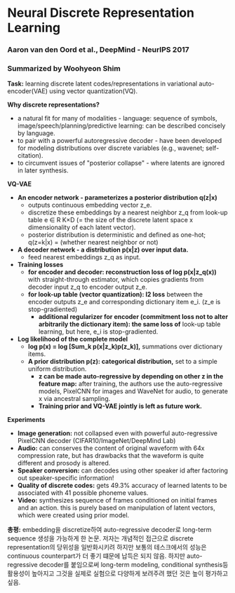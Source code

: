 # Neural Discrete Representation Learning 
### Aaron van den Oord et al., DeepMind - NeurIPS 2017
### Summarized by Woohyeon Shim

**Task:** learning discrete latent codes/representations in variational auto-encoder(VAE) using vector quantization(VQ).
	
**Why discrete representations?**
* a natural fit for many of modalities - language: sequence of symbols, image/speech/planning/predictive learning: can be described concisely by language.
* to pair with a powerful autoregressive decoder - have been developed for modeling distributions over discrete variables (e.g., wavenet; self-citation).
* to circumvent issues of "posterior collapse" - where latents are ignored in later synthesis.
	
**VQ-VAE**
* **An encoder network - parameterizes a posterior distribution q(z|x)**
	* outputs continuous embedding vector z_e.
	* discretize these embeddings by a nearest neighbor z_q from look-up table e ∈ R K×D (= the size of the discrete latent space x dimensionality of each latent vector).
	* posterior distribution is deterministic and defined as one-hot; q(z=k|x) = (whether nearest neighbor or not)
* **A decoder network - a distribution p(x|z) over input data.**
	* feed nearest embeddings z_q as input.
* **Training losses**
	* **for encoder and decoder: reconstruction loss of log p(x|z_q(x))** with straight-through estimator, which copies gradients from decoder input z_q to encoder output z_e.
  * **for look-up table (vector quantization): l2 loss** between the encoder outputs z_e and corresponding dictionary item e_i. (z_e is stop-gradiented)
	* **additional regularizer for encoder (commitment loss not to alter arbitrarily the dictionary item): the same loss of** look-up table learning, but here, e_i is stop-gradiented.
* **Log likelihood of the complete model**
	* **log p(x) = log [Sum_k p(x|z_k)p(z_k)],** summations over dictionary items.
	* **A prior distribution p(z): categorical distribution,** set to a simple uniform distribution.
		* **z can be made auto-regressive by depending on other z in the feature map:** after training, the authors use the auto-regressive models, PixelCNN for images and WaveNet for audio, to generate x via ancestral sampling.
		* **Training prior and VQ-VAE jointly is left as future work.**
			
**Experiments**
* **Image generation:** not collapsed even with powerful auto-regressive PixelCNN decoder (CIFAR10/ImageNet/DeepMind Lab)
* **Audio:** can conserves the content of original waveform with 64x compression rate, but has drawbacks that the waveform is quite different and prosody is altered.
* **Speaker conversion:** can decodes using other speaker id after factoring out speaker-specific information!
* **Quality of discrete codes:** gets 49.3% accuracy of learned latents to be associated with 41 possible phoneme values.
* **Video:** synthesizes sequence of frames conditioned on initial frames and an action. this is purely based on manipulation of latent vectors, which were created using prior model.
	
**총평:** embedding을 discretize하여 auto-regressive decoder로 long-term sequence 생성을 가능하게 한 논문. 저자는 개념적인 접근으로 discrete representation의 당위성을 일반화시키려 하지만 보통의 테스크에서의 성능은 continuous counterpart가 더 좋기 떄문에 납득은 되지 않음. 하지만 auto-regressive decoder를 붙임으로써 long-term modeling, conditional synthesis등 활용성이 높아지고 그것을 실제로 실험으로 다양하게 보려주려 했던 것은 높이 평가하고 싶음.
